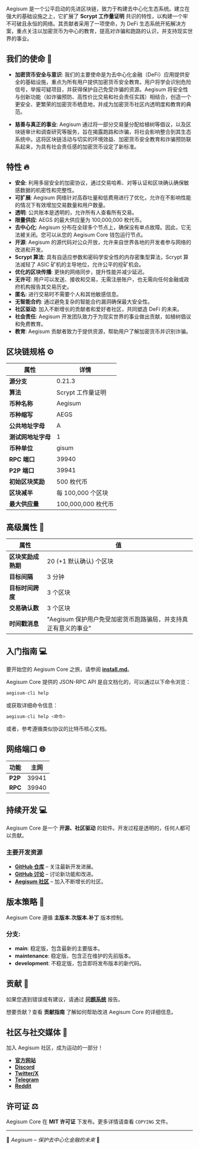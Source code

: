 Aegisum 是一个公平启动的先进区块链，致力于构建去中心化生态系统。建立在强大的基础设施之上，它扩展了 **Scrypt 工作量证明** 共识的特性，以构建一个牢不可破且永恒的网络。其贡献者采用了一项使命，为 DeFi 生态系统开拓解决方案，重点关注以加密货币为中心的教育，提高对诈骗和跑路的认识，并支持现实世界的事业。

## 我们的使命 🎯

- **加密货币安全与意识**: 我们的主要使命是为去中心化金融（DeFi）应用提供安全的基础设施，重点为所有用户提供加密货币安全教育。用户将学会识别危险信号，举报可疑项目，并获得保护自己免受诈骗的资源。Aegisum 将安全性与创新功能（如诈骗预防、高性价比交易和社会责任实践）相结合，创造一个更安全、更繁荣的加密货币栖息地，并成为加密货币社区内透明度和教育的典范。

- **慈善与真正的事业**: Aegisum 通过将一部分交易量分配给植树等倡议，以及区块链审计和调查研究等服务，旨在揭露跑路和诈骗，将社会影响整合到其生态系统中。这将区块链活动与切实的环境效益、加密货币安全教育和诈骗预防联系起来，为具有社会责任感的加密货币设定了新标准。

## 特性 🔥

- **安全**: 利用多层安全的加密协议，通过交易哈希、对等认证和区块确认确保敏感数据的机密性和完整性。
- **可扩展**: Aegisum 网络针对高吞吐量和低费用进行了优化，允许在不影响性能的情况下有效增加交易数量和用户数量。
- **透明**: 公共账本是透明的，允许所有人查看所有交易。
- **限量供应**: AEGS 的最大供应量为 100,000,000 枚代币。
- **去中心化**: Aegisum 分布在全球多个节点上，确保没有单点故障。因此，它无法被关闭。您可以从您的 Aegisum Core 钱包运行节点。
- **开源**: Aegisum 的源代码对公众开放，允许来自世界各地的开发者参与网络的改进和开发。
- **Scrypt 算法**: 具有自适应参数和密码学安全性的内存密集型算法，Scrypt 算法减轻了 ASIC 矿机的主导地位，允许公平的挖矿机会。
- **优化的区块传播**: 更快的网络同步，提升性能并减少延迟。
- **无许可**: 用户可以发送、接收和交易，无需注册账户，也无需向任何金融或政府机构报告其交易历史。
- **匿名**: 进行交易时不需要个人和其他敏感信息。
- **无智能合约**: 通过避免复杂的智能合约漏洞确保最大安全性。
- **社区驱动**: 加入不断增长的贡献者和爱好者社区，共同塑造 DeFi 的未来。
- **社会责任**: Aegisum 开发团队致力于为现实世界的事业做出贡献，如植树倡议和免费教育。
- **教育**: Aegisum 贡献者致力于提供资源，帮助用户了解加密货币并识别诈骗。

## 区块链规格 ⚙️

| **属性**                     | **详情**                     |
|------------------------------|------------------------------|
| **源分支**                   | 0.21.3                       |
| **算法**                     | Scrypt 工作量证明            |
| **币种名称**                 | Aegisum                      |
| **币种缩写**                 | AEGS                         |
| **公共地址字母**             | A                            |
| **测试网地址字母**           | 1                            |
| **币种单位**                 | gisum                        |
| **RPC 端口**                 | 39940                        |
| **P2P 端口**                 | 39941                        |
| **初始区块奖励**             | 500 枚代币                   |
| **区块减半**                 | 每 100,000 个区块            |
| **最大供应量**               | 100,000,000 枚代币           |

## 高级属性 🚀

| **属性**                     | **值**                                                        |
|------------------------------|---------------------------------------------------------------|
| **区块奖励成熟期**           | 20 (+1 默认确认) 个区块                                       |
| **目标间隔**                 | 3 分钟                                                        |
| **目标时间跨度**             | 3 个区块                                                      |
| **交易确认数**               | 3 个区块                                                      |
| **时间戳消息**               | "Aegisum 保护用户免受加密货币跑路骗局，并支持真正有意义的事业"|

## 入门指南 💻

要开始您的 Aegisum Core 之旅，请参阅 **[install.md](https://github.com/Aegisum/aegisum-core/blob/main/INSTALL.md)**。

Aegisum Core 提供的 JSON-RPC API 是自文档化的，可以通过以下命令浏览：
```bash
aegisum-cli help
```
或获取详细命令信息：
```bash
aegisum-cli help <命令>
```
或者，参考遵循类似协议的比特币核心文档。

## 网络端口 🌐

| **功能**         | **主网**         |
|------------------|------------------|
| **P2P**          | 39941            | 
| **RPC**          | 39940            | 

## 持续开发 💻

Aegisum Core 是一个 **开源、社区驱动** 的软件。开发过程是透明的，任何人都可以贡献。

### 主要开发资源
- **[GitHub 仓库](https://github.com/Aegisum/aegisum-core)** – 关注最新开发进展。
- **[GitHub 讨论](https://github.com/Aegisum/aegisum-core/discussions)** – 讨论新功能和改进。
- **[Aegisum 社区](https://github.com/Aegisum/aegisum-core?tab=readme-ov-file#community--socials-)** – 加入不断增长的社区。

## 版本策略 📌

Aegisum Core 遵循 **主版本.次版本.补丁** 版本控制。

### 分支:
- **main**: 稳定版，包含最新的主要版本。
- **maintenance**: 稳定版，包含正在维护的先前版本。
- **development**: 不稳定版，包含即将发布版本的新代码。

## 贡献 🤝

如果您遇到错误或有建议，请通过 **[问题系统](https://github.com/aegisum/aegisum-core/issues)** 报告。

想要贡献？查看 **贡献指南** 了解如何帮助改进 Aegisum Core 的详细信息。

## 社区与社交媒体 🐉

加入 Aegisum 社区，成为运动的一部分！

- **[官方网站](https://aegisum.com)**
- **[Discord](https://discord.gg/4E5caDKkeP)**
- **[Twitter/X](https://twitter.com/aegisum)**
- **[Telegram](https://t.me/aegisum)**
- **[Reddit](https://reddit.com/r/aegisum)**

## 许可证 ⚖️

Aegisum Core 在 **MIT 许可证** 下发布。更多详情请查看 `COPYING` 文件。

---

🚀 *Aegisum – 保护去中心化金融的未来* 🚀 
